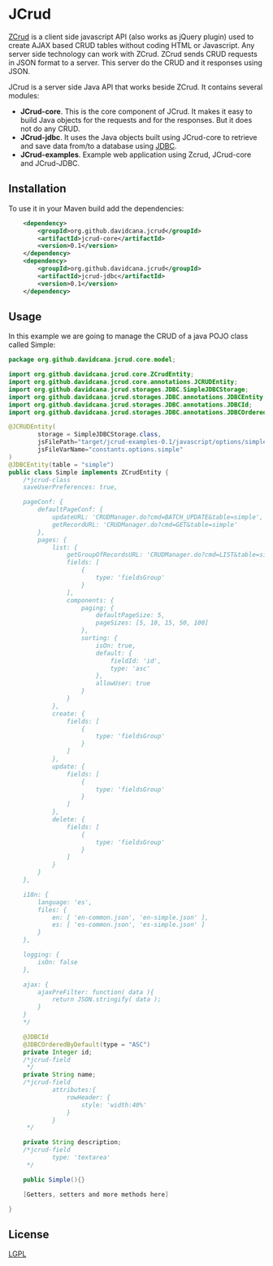 # JCrud

[ZCrud](https://davidcana.github.io/Zcrud/) is a client side javascript API (also works as jQuery plugin) used to create AJAX based CRUD tables without coding HTML or Javascript. Any server side technology can work with ZCrud. ZCrud sends CRUD requests in JSON format to a server. This server do the CRUD and it responses using JSON.

JCrud is a server side Java API that works beside ZCrud. It contains several modules:
* **JCrud-core**. This is the core component of JCrud. It makes it easy to build Java objects for the requests and for the responses. But it does not do any CRUD.
* **JCrud-jdbc**. It uses the Java objects built using JCrud-core to retrieve and save data from/to a database using [JDBC](https://en.wikipedia.org/wiki/Java_Database_Connectivity).
* **JCrud-examples**. Example web application using Zcrud, JCrud-core and JCrud-JDBC.

## Installation

To use it in your Maven build add the dependencies:

```xml
    <dependency>
        <groupId>org.github.davidcana.jcrud</groupId>
        <artifactId>jcrud-core</artifactId>
        <version>0.1</version>
    </dependency>
    <dependency>
        <groupId>org.github.davidcana.jcrud</groupId>
        <artifactId>jcrud-jdbc</artifactId>
        <version>0.1</version>
    </dependency>
```

## Usage

In this example we are going to manage the CRUD of a java POJO class called Simple:

```java
package org.github.davidcana.jcrud.core.model;

import org.github.davidcana.jcrud.core.ZCrudEntity;
import org.github.davidcana.jcrud.core.annotations.JCRUDEntity;
import org.github.davidcana.jcrud.storages.JDBC.SimpleJDBCStorage;
import org.github.davidcana.jcrud.storages.JDBC.annotations.JDBCEntity;
import org.github.davidcana.jcrud.storages.JDBC.annotations.JDBCId;
import org.github.davidcana.jcrud.storages.JDBC.annotations.JDBCOrderedByDefault;

@JCRUDEntity(
        storage = SimpleJDBCStorage.class,
        jsFilePath="target/jcrud-examples-0.1/javascript/options/simple.js",
        jsFileVarName="constants.options.simple"
)
@JDBCEntity(table = "simple")
public class Simple implements ZCrudEntity {
    /*jcrud-class
    saveUserPreferences: true,

    pageConf: {
        defaultPageConf: {
            updateURL: 'CRUDManager.do?cmd=BATCH_UPDATE&table=simple',
            getRecordURL: 'CRUDManager.do?cmd=GET&table=simple'
        },
        pages: {
            list: {
                getGroupOfRecordsURL: 'CRUDManager.do?cmd=LIST&table=simple',
                fields: [
                    {
                        type: 'fieldsGroup'
                    }
                ],
                components: {
                    paging: {
                        defaultPageSize: 5,
                        pageSizes: [5, 10, 15, 50, 100]
                    },
                    sorting: {
                        isOn: true,
                        default: {
                            fieldId: 'id',
                            type: 'asc'
                        },
                        allowUser: true
                    }
                }
            },
            create: {
                fields: [
                    {
                        type: 'fieldsGroup'
                    }
                ]
            },
            update: {
                fields: [
                    {
                        type: 'fieldsGroup'
                    }
                ]
            },
            delete: {
                fields: [
                    {
                        type: 'fieldsGroup'
                    }
                ]
            }
        }
    },

    i18n: {
        language: 'es',
        files: {
            en: [ 'en-common.json', 'en-simple.json' ],
            es: [ 'es-common.json', 'es-simple.json' ] 
        }
    },

    logging: {
        isOn: false
    },

    ajax: {
        ajaxPreFilter: function( data ){
            return JSON.stringify( data );
        }
    }
    */

    @JDBCId
    @JDBCOrderedByDefault(type = "ASC")
    private Integer id;
    /*jcrud-field
     */
    private String name;
    /*jcrud-field
            attributes:{
                rowHeader: {
                    style: 'width:40%'
                }
            }
     */

    private String description;
    /*jcrud-field
            type: 'textarea'
     */

    public Simple(){}

    [Getters, setters and more methods here]

}

```

## License
[LGPL](http://www.gnu.org/licenses/lgpl.html)

